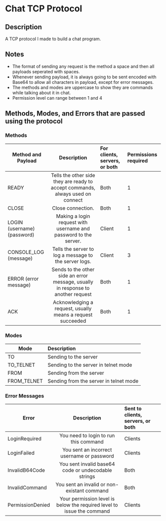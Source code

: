 # Chat TCP Protocol

## Description
A TCP protocol I made to build a chat program.

## Notes
* The format of sending any request is the method a space and then all payloads seperated with spaces.
* Whenever sending payload, it is always going to be sent encoded with Base64 to allow all characters in payload, except for error messages.
* The methods and modes are uppercase to show they are commands while talking about it in chat.
* Permission level can range between 1 and 4

## Methods, Modes, and Errors that are passed using the protocol

### Methods
| Method and Payload           | Description                                                                      | For clients, servers, or both | Permissions required |
|------------------------------|:--------------------------------------------------------------------------------:|:------------------------------|:---------------------|
| READY                        | Tells the other side they are ready to accept commands, always used on connect   | Both                          | 1                    |
| CLOSE                        | Close connection.                                                                | Both                          | 1                    |
| LOGIN (username) (password)  | Making a login request with username and password to the server.                 | Client                        | 1                    |
| CONSOLE_LOG (message)        | Tells the server to log a message to the server logs.                            | Client                        | 3                    |
| ERROR (error message)        | Sends to the other side an error message, usually in response to another request | Both                          | 1                    |
| ACK                          | Acknowledging a request, usually means a request succeeded                       | Both                          | 1                    |

### Modes
| Mode        | Description                            |
|-------------|:---------------------------------------|
| TO          | Sending to the server                  |
| TO_TELNET   | Sending to the server in telnet mode   |
| FROM        | Sending from the server                |
| FROM_TELNET | Sending from the server in telnet mode |

### Error Messages
| Error            | Description                                                            | Sent to clients, servers, or both |
|------------------|:----------------------------------------------------------------------:|:----------------------------------|
| LoginRequired    | You need to login to run this command                                  | Clients                           |
| LoginFailed      | You sent an incorrect username or password                             | Clients                           |
| InvalidB64Code   | You sent invalid base64 code or undecodable strings                    | Both                              |
| InvalidCommand   | You sent an invalid or non-existant command                            | Both                              |
| PermissionDenied | Your permission level is below the required level to issue the command | Clients                           |
